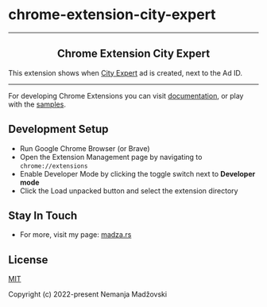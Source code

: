 # chrome-extension-city-expert

---

<h2 align="center">Chrome Extension City Expert</h2>

This extension shows when [City Expert](https://cityexpert.rs) ad is created, next to the Ad ID.

---

For developing Chrome Extensions you can visit [documentation](https://developer.chrome.com/docs/extensions/mv3/getstarted), or play with the [samples](https://github.com/GoogleChrome/chrome-extensions-samples).

## Development Setup
- Run Google Chrome Browser (or Brave)
- Open the Extension Management page by navigating to `chrome://extensions`
- Enable Developer Mode by clicking the toggle switch next to **Developer mode**
- Click the Load unpacked button and select the extension directory

## Stay In Touch

- For more, visit my page: [madza.rs](https://madza.rs)

## License

[MIT](http://opensource.org/licenses/MIT)

Copyright (c) 2022-present Nemanja Madžovski
